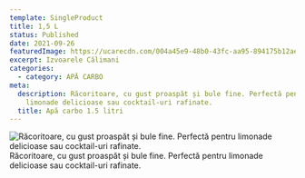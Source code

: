 ```yaml
---
template: SingleProduct
title: 1,5 L
status: Published
date: 2021-09-26
featuredImage: https://ucarecdn.com/004a45e9-48b0-43fc-aa95-894175b12ae3/
excerpt: Izvoarele Călimani
categories:
  - category: APĂ CARBO
meta:
  description: Răcoritoare, cu gust proaspăt și bule fine. Perfectă pentru
    limonade delicioase sau cocktail-uri rafinate.
  title: Apă carbo 1.5 litri
---
```

![Răcoritoare, cu gust proaspăt și bule fine. Perfectă pentru limonade delicioase sau cocktail-uri rafinate.](https://ucarecdn.com/190361f1-fc68-4f36-9d5e-1bd78de37fbf/ "Răcoritoare, cu gust proaspăt și bule fine. Perfectă pentru limonade delicioase sau cocktail-uri rafinate.")
Răcoritoare, cu gust proaspăt și bule fine. Perfectă pentru limonade delicioase sau cocktail-uri rafinate.